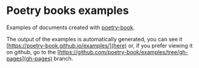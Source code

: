# Poetry books examples

Examples of documents created with [poetry-book](https://crates.io/crates/poetry-book).

The output of the examples is automatically generated, you can see it [https://poetry-book.github.io/examples/](here) or, if you prefer viewing it on github, go to the [https://github.com/poetry-book/examples/tree/gh-pages](gh-pages) branch.
